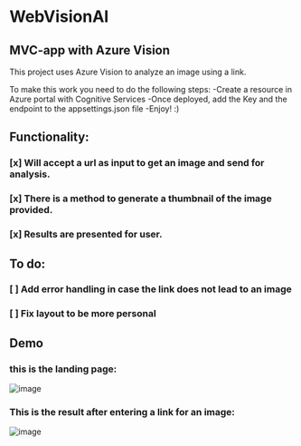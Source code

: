 # WebVisionAI

## MVC-app with Azure Vision
This project uses Azure Vision to analyze an image using a link.

To make this work you need to do the following steps:
-Create a resource in Azure portal with Cognitive Services
-Once deployed, add the Key and the endpoint to the appsettings.json file
-Enjoy! :)

## Functionality:
### [x] Will accept a url as input to get an image and send for analysis.
### [x] There is a method to generate a thumbnail of the image provided.
### [x] Results are presented for user.

## To do:
### [ ] Add error handling in case the link does not lead to an image
### [ ] Fix layout to be more personal


## Demo
### this is the landing page:
![image](https://github.com/ixicute/WebVisionAI/assets/25350208/b2a73830-38e5-4557-b766-9ec173e56fd5)

### This is the result after entering a link for an image:
![image](https://github.com/ixicute/WebVisionAI/assets/25350208/1b0225c8-b528-4aa3-afe0-d7a1a6f55e2f)
